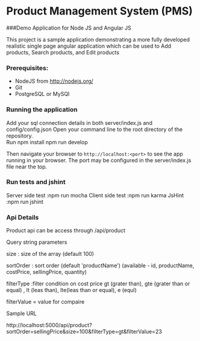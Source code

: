 # Product Management System (PMS) 
###Demo Application for Node JS and Angular JS

This project is a sample application demonstrating a more fully developed realistic single page
angular application which can be used to Add products, Search products, and Edit products


### Prerequisites:
* NodeJS from http://nodejs.org/
* Git 
* PostgreSQL or MySQl

### Running the application
Add your sql connection details in both server/index.js and config/config.json
Open your command line to the root directory of the repository.  
Run 
npm install
npm run develop 

Then navigate your browser to `http://localhost:<port>` to see the app running in
your browser.  The port may be configured in the server/index.js file near the top.

### Run tests and jshint

Server side test :npm run mocha
Client side test :npm run karma
JsHint :npm run jshint

### Api Details

Product api can be access through /api/product

Query string parameters

size : size of the array (default 100)

sortOrder : sort order (default 'productName') (available - id, productName, costPrice, sellingPrice, quantity)

filterType :filter condition on cost price gt (grater than),  gte (grater than or equal)  , lt (leas than), lte(leas than or equal), e (equl)

filterValue = value for compaire

Sample URL

http://localhost:5000/api/product?sortOrder=sellingPrice&size=100&filterType=gt&filterValue=23
